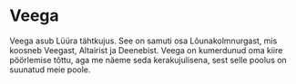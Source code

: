 # Veega

Veega asub Lüüra tähtkujus. See on samuti osa Lõunakolmnurgast, mis koosneb
Veegast, Altairist ja Deenebist. Veega on kumerdunud oma kiire pöörlemise tõttu,
aga me näeme seda kerakujulisena, sest selle poolus on suunatud meie poole.

